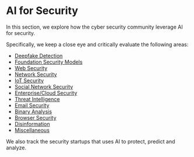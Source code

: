 # AI for Security
In this section, we explore how the cyber security community leverage AI for security.

Specifically, we keep a close eye and critically evaluate the following areas:
* [Deepfake Detection](https://github.com/nabeelxy/ai-security-guide/blob/main/ai_for_security/deepfakes/README.md)
* [Foundation Security Models](https://github.com/nabeelxy/ai-security-guide/blob/main/ai_for_security/foundation_models/README.md)
* [Web Security](https://github.com/nabeelxy/ai-security-guide/blob/main/ai_for_security/web_security/README.md)
* [Network Security](https://github.com/nabeelxy/ai-security-guide/blob/main/ai_for_security/dns_security/README.md)
* [IoT Security](https://github.com/nabeelxy/ai-security-guide/blob/main/ai_for_security/iot_security/README.md)
* [Social Network Security](https://github.com/nabeelxy/ai-security-guide/blob/main/ai_for_security/social_network_security/README.md)
* [Enterprise/Cloud Security](https://github.com/nabeelxy/ai-security-guide/blob/main/ai_for_security/enterprise_security/README.md)
* [Threat Intelligence](https://github.com/nabeelxy/ai-security-guide/blob/main/ai_for_security/threat_hunting/README.md)
* [Email Security](https://github.com/nabeelxy/ai-security-guide/blob/main/ai_for_security/email_security/README.md)
* [Binary Analysis](https://github.com/nabeelxy/ai-security-guide/blob/main/ai_for_security/binary_analysis/README.md)
* [Browser Security](https://github.com/nabeelxy/ai-security-guide/blob/main/ai_for_security/browser_security/readme.md)
* [Disinformation](https://github.com/nabeelxy/ai-security-guide/blob/main/ai_for_security/disinformation/README.md)
* [Miscellaneous](https://github.com/nabeelxy/ai-security-guide/blob/main/ai_for_security/misc/readme.md)

We also track the security startups that uses AI to protect, predict and analyze.
